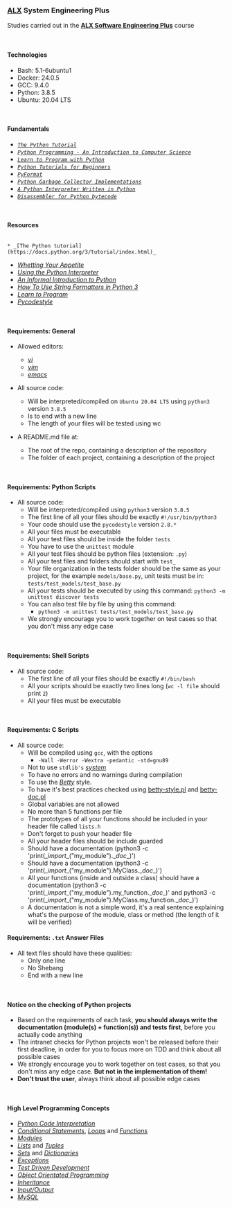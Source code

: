 ### [ALX](https://www.alxafrica.com/) System Engineering Plus

Studies carried out in the **[ALX Software Engineering Plus](https://www.alxafrica.com/software-engineering-plus/)** course

<br />

#### Technologies

* Bash:     5.1-6ubuntu1
* Docker:   24.0.5
* GCC:      9.4.0
* Python:   3.8.5
* Ubuntu:   20.04 LTS

<br />

#### Fundamentals

* _[`The Python Tutorial`](https://docs.python.org/3/tutorial/index.html)_
* _[`Python Programming - An Introduction to Computer Science`](https://nibmehub.com/opac-service/pdf/read/Python%20Programming%20_%20an%20introduction%20to%20computer%20science-%203rd%20Edition.pdf)_
* _[`Learn to Program with Python`](https://www.youtube.com/playlist?list=PLGLfVvz_LVvTn3cK5e6LjhgGiSeVlIRwt)_
* _[`Python Tutorials for Beginners`](https://thepythonguru.com/)_
* _[`PyFormat`](https://pyformat.info/)_
* _[`Python Garbage Collector Implementations`](https://thp.io/2012/python-gc/python_gc_final_2012-01-22.pdf)_
* _[`A Python Interpreter Written in Python`](https://aosabook.org/en/500L/a-python-interpreter-written-in-python.html)_
* _[`Disassembler for Python bytecode`](https://docs.python.org/3.4/library/dis.html)_

<br />

#### Resources
                                                                                         * _[The Python tutorial](https://docs.python.org/3/tutorial/index.html)_
* _[Whetting Your Appetite](https://docs.python.org/3/tutorial/appetite.html)_
* _[Using the Python Interpreter](https://docs.python.org/3/tutorial/interpreter.html)_
* _[An Informal Introduction to Python](https://docs.python.org/3/tutorial/introduction.html)_
* _[How To Use String Formatters in Python 3](https://realpython.com/python-f-strings/)_
* _[Learn to Program](https://m.youtube.com/playlist?list=PLGLfVvz_LVvTn3cK5e6LjhgGiSeVlIRwt)_
* _[Pycodestyle](https://pypi.org/project/pycodestyle/)_

<br />

#### Requirements: General

* Allowed editors:
    * _[vi](https://www.geeksforgeeks.org/vi-editor-unix/)_
    * _[vim](https://www.geeksforgeeks.org/getting-started-with-vim-editor-in-linux/)_
    * _[emacs](https://www.geeksforgeeks.org/emacs-command-in-linux-with-examples/)_

* All source code:
    * Will be interpreted/compiled on `Ubuntu 20.04 LTS` using `python3` version `3.8.5`
    * Is to end with a new line
    * The length of your files will be tested using wc

* A README.md file at:
    * The root of the repo, containing a description of the repository
    * The folder of each project, containing a description of the project

<br />

#### Requirements: Python Scripts

* All source code:
    * Will be interpreted/compiled using `python3` version `3.8.5`
    * The first line of all your files should be exactly `#!/usr/bin/python3`
    * Your code should use the `pycodestyle` version `2.8.*`
    * All your files must be executable
    * All your test files should be inside the folder `tests`
    * You have to use the `unittest` module
    * All your test files should be python files (extension: `.py`)
    * All your test files and folders should start with `test_`
    * Your file organization in the tests folder should be the same as your project, for the example `models/base.py`, unit tests must be in: `tests/test_models/test_base.py`
    * All your tests should be executed by using this command: `python3 -m unittest discover tests`
    * You can also test file by file by using this command:
        * `python3 -m unittest tests/test_models/test_base.py`
    * We strongly encourage you to work together on test cases so that you don't miss any edge case

<br />

#### Requirements: Shell Scripts

* All source code:
    * The first line of all your files should be exactly `#!/bin/bash`
    * All your scripts should be exactly two lines long (`wc -l file` should print `2`)
    * All your files must be executable

<br />

#### Requirements: C Scripts

* All source code:
    * Will be compiled using `gcc`, with the options
        * `-Wall -Werror -Wextra -pedantic -std=gnu89`
    * Not to use `stdlib's` _[system](https://www.geeksforgeeks.org/system-call-in-c/)_
    * To have no errors and no warnings during compilation
    * To use the _[Betty](https://github.com/alx-tools/Betty)_ style.
    * To have it's best practices checked using [betty-style.pl](https://github.com/alx-tools/Betty/blob/master/betty-style.pl) and [betty-doc.pl](https://github.com/alx-tools/Betty/blob/master/betty-doc.pl)
    * Global variables are not allowed
    * No more than 5 functions per file
    * The prototypes of all your functions should be included in your header file called `lists.h`
    * Don't forget to push your header file
    * All your header files should be include guarded
    * Should have a documentation (python3 -c 'print(\__import__("my_module").\__doc__)')
    * Should have a documentation (python3 -c 'print(\__import__("my_module").MyClass.\__doc__)')
    * All your functions (inside and outside a class) should have a documentation (python3 -c 'print(\__import__("my_module").my_function.\__doc__)' and python3 -c 'print(\__import__("my_module").MyClass.my_function.\__doc__)')
    * A documentation is not a simple word, it's a real sentence explaining what's the purpose of the module, class or method (the length of it will be verified)

#### Requirements: `.txt` Answer Files

* All text files should have these qualities:
    * Only one line
    * No Shebang
    * End with a new line

<br />

#### Notice on the checking of Python projects

* Based on the requirements of each task, **you should always write the documentation (module(s) + function(s)) and tests first**, before you actually code anything
* The intranet checks for Python projects won't be released before their first deadline, in order for you to focus more on TDD and think about all possible cases
* We strongly encourage you to work together on test cases, so that you don't miss any edge case. **But not in the implementation of them!**
* **Don't trust the user**, always think about all possible edge cases

<br />

#### High Level Programming Concepts

* _[Python Code Interpretation](https://www.geeksforgeeks.org/what-is-python-interpreter/)_
* _[Conditional Statements](https://www.geeksforgeeks.org/python-if-else/)_, _[Loops](https://www.geeksforgeeks.org/loops-in-python/)_ and _[Functions](https://www.geeksforgeeks.org/python-functions/)_
* _[Modules](https://www.geeksforgeeks.org/python-modules/)_
* _[Lists](https://www.geeksforgeeks.org/python-lists/)_ and _[Tuples](https://www.geeksforgeeks.org/python-tuples/)_
* _[Sets](https://www.geeksforgeeks.org/python-sets/)_ and _[Dictionaries](https://www.geeksforgeeks.org/python-dictionary/)_
* _[Exceptions](https://www.geeksforgeeks.org/errors-and-exceptions-in-python/)_
* _[Test Driven Development](https://www.geeksforgeeks.org/test-driven-development-tdd/)_
* _[Object Orientated Programming](https://www.geeksforgeeks.org/python-oops-concepts/)_
* _[Inheritance](https://www.geeksforgeeks.org/inheritance-in-python/)_
* _[Input/Output](https://www.geeksforgeeks.org/input-and-output-in-python/)_
* _[MySQL](https://www.geeksforgeeks.org/what-is-mysql/)_

<br />

